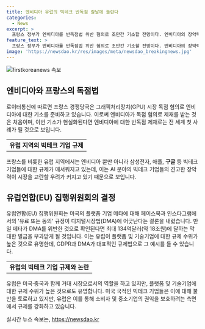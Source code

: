 ```yaml
---
title: 엔비디아 유럽의 빅테크 반독점 칼날에 놀란다
categories:
  - News
excerpt: >
  프랑스 정부가 엔비디아를 반독점법 위반 혐의로 조만간 기소할 전망이다. 엔비디아의 장악력이 시장을 교란할 우려로, 프랑스를 비롯한 유럽에서 빅테크 기업 규제가 강화되고 있다. 이에 따라 유럽연합(EU) 집행위원회도 미국 플랫폼 기업 메타의 서비스인 페이스북·인스타그램의 규정이 디지털시장법(DMA) 위반으로 판단되어 막대한 벌금 부과 예정이다. 유럽은 플랫폼 기술기업에 대한 규제가 높아지고 있으며, 이는 미국 빅테크 기업들과의 갈등을 불러일으키고 있다. EU는 구글, 아마존, 애플, 메타, 마이크로소프트 등을 게이트키퍼로 지정한 법안을 통해 빅테크 기업의 행동을 감시하고 있다.
feature_text: >
  프랑스 정부가 엔비디아를 반독점법 위반 혐의로 조만간 기소할 전망이다. 엔비디아의 장악력이 시장을 교란할 우려로, 프랑스를 비롯한 유럽에서 빅테크 기업 규제가 강화되고 있다. 이에 따라 유럽연합(EU) 집행위원회도 미국 플랫폼 기업 메타의 서비스인 페이스북·인스타그램의 규정이 디지털시장법(DMA) 위반으로 판단되어 막대한 벌금 부과 예정이다. 유럽은 플랫폼 기술기업에 대한 규제가 높아지고 있으며, 이는 미국 빅테크 기업들과의 갈등을 불러일으키고 있다. EU는 구글, 아마존, 애플, 메타, 마이크로소프트 등을 게이트키퍼로 지정한 법안을 통해 빅테크 기업의 행동을 감시하고 있다.
image: 'https://newsdao.kr/res/images/meta/newsdao_breakingnews.jpg'
---
```


<p><img src="https://newsdao.kr/res/images/meta/newsdao_breakingnews.jpg" alt="firstkoreanews 속보" /></p>

<h2 data-ke-size="size26">엔비디아와 프랑스의 독점법</h2>

<p data-ke-size="size16">로이터통신에 따르면 프랑스 경쟁당국은 그래픽처리장치(GPU) 시장 독점 혐의로 엔비디아에 대한 기소를 준비하고 있습니다. 이로써 엔비디아가 독점 혐의로 제재를 받는 것은 처음이며, 이번 기소가 현실화된다면 엔비디아에 대한 반독점 제재로는 전 세계 첫 사례가 될 것으로 보입니다.</p>

<table>
  <tr>
    <td style="text-align: center; height: 17px;"><b>유럽 지역의 빅테크 기업 규제</b></td>
  </tr>
</table>

<p data-ke-size="size16">프랑스를 비롯한 유럽 지역에서는 엔비디아 뿐만 아니라 삼성전자, 애플, <b>구글</b> 등 빅테크 기업들에 대한 규제가 매서워지고 있는데, 이는 AI 분야의 빅테크 기업들의 견고한 장악력이 시장을 교란할 우려가 커지고 있기 때문으로 보입니다.</p>

<h2 data-ke-size="size26">유럽연합(EU) 집행위원회의 결정</h2>

<p data-ke-size="size16">유럽연합(EU) 집행위원회는 미국의 플랫폼 기업 메타에 대해 페이스북과 인스타그램에서의 '유료 또는 동의' 규정이 디지털시장법(DMA)에 어긋난다는 결론을 내렸습니다. 만일 메타가 DMA를 위반한 것으로 확인된다면 최대 134억달러(약 18조원)에 달하는 막대한 벌금을 부과받게 될 것입니다. 이는 유럽이 플랫폼 및 기술기업에 대한 규제 수위가 높은 것으로 유명한데, GDPR과 DMA가 대표적인 규제법으로 그 예시를 들 수 있습니다.</p>

<table>
  <tr>
    <td style="text-align: center; height: 17px;"><b>유럽의 빅테크 기업 규제와 논란</b></td>
  </tr>
</table>

<p data-ke-size="size16">유럽은 미국·중국과 함께 거대 시장으로서의 역할을 하고 있지만, 플랫폼 및 기술기업에 대한 규제 수위가 높은 것으로도 유명합니다. 미국 국적인 빅테크 기업들은 이에 대해 불만을 토로하고 있지만, 유럽은 이를 통해 소비자 및 중소기업의 권익을 보호하려는 측면에서 규제를 강화하고 있습니다.</p>
실시간 뉴스 속보는, <a href="https://newsdao.kr" rel="dofollow">https://newsdao.kr</a>


